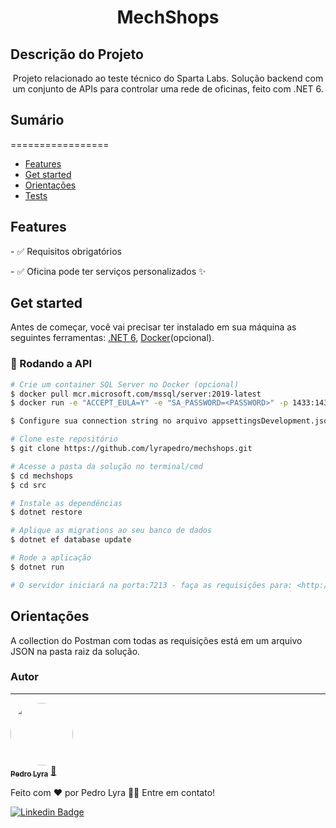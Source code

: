 <h1 align="center">MechShops</h1>

## Descrição do Projeto
<p align="center">Projeto relacionado ao teste técnico do Sparta Labs. Solução backend com um conjunto de APIs para controlar uma rede de oficinas, feito com .NET 6.</p>

## Sumário
=================
<!--ts-->
   * [Features](#features)
   * [Get started](#instalacao)
   * [Orientações](#orientaçoes)
   * [Tests](#testes)
<!--te-->

<h2 id="features">Features</h2>
<p>- ✅ Requisitos obrigatórios</p>
<p>- ✅ Oficina pode ter serviços personalizados ✨</p>

<h2 id="instalacao">Get started</h2>

Antes de começar, você vai precisar ter instalado em sua máquina as seguintes ferramentas:
[.NET 6](https://dotnet.microsoft.com/en-us/download/dotnet/6.0), [Docker](https://docs.docker.com/desktop/windows/install/)(opcional). 

### 🎲 Rodando a API

```bash
# Crie um container SQL Server no Docker (opcional)
$ docker pull mcr.microsoft.com/mssql/server:2019-latest
$ docker run -e "ACCEPT_EULA=Y" -e "SA_PASSWORD=<PASSWORD>" -p 1433:1433 --name <NOME> -h <HOST> -d mcr.microsoft.com/mssql/server:2019-latest

$ Configure sua connection string no arquivo appsettingsDevelopment.json

# Clone este repositório
$ git clone https://github.com/lyrapedro/mechshops.git

# Acesse a pasta da solução no terminal/cmd
$ cd mechshops
$ cd src

# Instale as dependências
$ dotnet restore

# Aplique as migrations ao seu banco de dados
$ dotnet ef database update

# Rode a aplicação
$ dotnet run

# O servidor iniciará na porta:7213 - faça as requisições para: <http://localhost:7213>
```

<h2 id="orientaçoes">Orientações</h2>

A collection do Postman com todas as requisições está em um arquivo JSON na pasta raiz da solução.



### Autor
---

<a href="#">
 <img style="border-radius: 50%;" src="https://avatars.githubusercontent.com/u/38837397?v=4" width="100px;" alt=""/>
 <br />
 <sub><b>Pedro Lyra</b></sub></a> <a href="#">🚀</a>


Feito com ❤️ por Pedro Lyra 👋🏽 Entre em contato!

[![Linkedin Badge](https://img.shields.io/badge/-Pedro-blue?style=flat-square&logo=Linkedin&logoColor=white&link=https://www.linkedin.com/in/pedro-lyra-44867914a/)](https://www.linkedin.com/in/pedro-lyra-44867914a/) 
